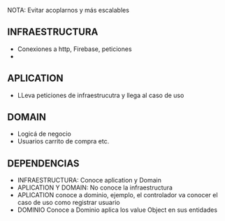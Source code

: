 NOTA: Evitar acoplarnos y más escalables

## INFRAESTRUCTURA 

- Conexiones a http, Firebase, peticiones
- 

## APLICATION

- LLeva peticiones de infraestrucutra y llega al caso de uso 


## DOMAIN

- Logicá de negocio 
- Usuarios carrito de compra etc.


## DEPENDENCIAS

- INFRAESTRUCTURA: Conoce aplication y Domain 
- APLICATION Y DOMAIN: No conoce la infraestructura
- APLICATION conoce a dominio, ejemplo, el controlador va conocer el caso de uso como registrar usuario 
- DOMINIO Conoce a Dominio aplica los value Object en sus entidades